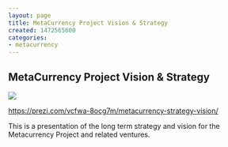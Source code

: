 ```yaml
---
layout: page
title: MetaCurrency Project Vision & Strategy
created: 1472565600
categories:
- metacurrency
---
```


## MetaCurrency Project Vision & Strategy

![](/images/2019/09/Screen-Shot-2016-08-31-at-10.39.40-PM.png)

https://prezi.com/vcfwa-8ocg7m/metacurrency-strategy-vision/

This is a presentation of the long term strategy and vision for the Metacurrency Project and related ventures.
